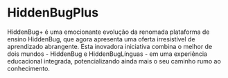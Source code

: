 # HiddenBugPlus
 HiddenBug+ é uma emocionante evolução da renomada plataforma de ensino HiddenBug, que agora apresenta uma oferta irresistível de aprendizado abrangente. Esta inovadora iniciativa combina o melhor de dois mundos - HiddenBug e HiddenBugLínguas - em uma experiência educacional integrada, potencializando ainda mais o seu caminho rumo ao conhecimento.
